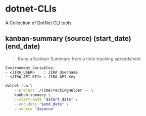 # dotnet-CLIs

A Collection of DotNet CLI tools

## kanban-summary (source) (start_date) (end_date)

> Runs a Kanban Summary from a time tracking spreadsheet
 
    Environment Variables:
    - <JIRA_USER>    : JIRA Username
    - <JIRA_API_KEY> : JIRA API Key

~~~bash
dotnet run \
    --project ./TimeTrackingHelper -- \
    kanban-summary \
    --start-date "$start_date" \
    --end-date "$end_date" \
    --source "$source"
~~~